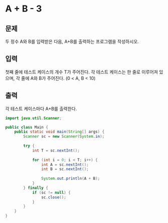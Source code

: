 # A + B - 3
## 문제
두 정수 A와 B를 입력받은 다음, A+B를 출력하는 프로그램을 작성하시오.

## 입력
첫째 줄에 테스트 케이스의 개수 T가 주어진다.
각 테스트 케이스는 한 줄로 이루어져 있으며, 각 줄에 A와 B가 주어진다. (0 < A, B < 10)

## 출력
각 테스트 케이스마다 A+B를 출력한다.
```java
import java.util.Scanner;

public class Main {
    public static void main(String[] args) {
        Scanner sc = new Scanner(System.in);
        
        try {
            int T = sc.nextInt();
            
            for (int i = 0; i < T; i++) {
                int A = sc.nextInt();
                int B = sc.nextInt();
                
                System.out.println(A + B);
            }
        } finally {
            if (sc != null) {
                sc.close();
            }
        }
    }
}
```